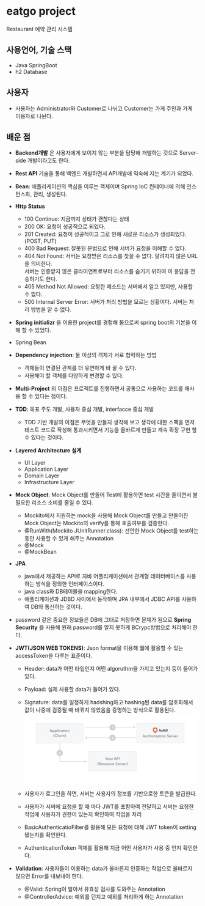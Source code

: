 # eatgo project 
Restaurant 예약 관리 시스템 

## 사용언어, 기술 스택 
- Java SpringBoot 
- h2 Database

## 사용자
- 사용자는 Administrator와 Customer로 나뉘고 Customer는 가게 주인과 가게 이용자로 나뉜다. 

## 배운 점 
- __Backend개발__ 은 사용자에게 보이지 않는 부분을 담당해 개발하는 것으로 Server-side 개발이라고도 한다.
- __Rest API__  기술을 통해 백엔드 개발하면서 API개발에 익숙해 지는 계기가 되었다. 
- __Bean__:  애플리케이션의 핵심을 이루는 객제이며 Spring IoC 컨테이너에 의해 인스턴스화, 관리, 생성된다. 
- __Http Status__ 
    - 100 Continue:  지금까지 상태가 괜찮다는 상태 
    - 200 OK: 요청이 성공적으로 되었다. 
    - 201 Created: 요청이 성공적이고 그로 인해 새로운 리소스가 생성되었다.(POST, PUT)
    - 400 Bad Request: 잘못된 문법으로 인해 서버가 요청을 이해할 수 없다. 
    - 404 Not Found: 서버는 요청받은 리소스를 찾을 수 없다. 알려지지 않은 URL을 의미한다.  
                     서버는 인증받지 않은 클라이언트로부터 리소스를 숨기기 위하여 이 응답을 전송하기도 한다. 
    - 405 Method Not Allowed:  요청한 메소드는 서버에서 알고 있지만, 사용할 수 없다. 
    - 500 Internal Server Error:  서버가 처리 방법을 모르는 상황이다. 서버는 처리 방법을 알 수 없다.  
- __Spring initializr__ 을 이용한 project를 경험해 봄으로써 spring boot의 기본을 이해 할 수 있었다. 
- Spring Bean
- __Dependency injection__:  둘 이상의 객체가 서로 협력하는 방법  
    - 객체들이 연결된 관계를 더 유연하게 바 꿀 수 있다.
    - 사용해야 할 객체를 다양하게 변경할 수 있다.  
- __Multi-Project__ 의 이점은 프로젝트를 진행하면서 공통으로 사용하는 코드를 재사용 할 수 있다는 점이다. 
- __TDD__:  목표 주도 개발, 사용자 중심 개발, interfacce 중심 개발 
    - TDD 기반 개발의 이점은 무엇을 만들지 생각해 보고 생각에 대한 스팩을 먼저 테스트 코드로 작성해 통과시키면서 기능을    올바르게 만들고 계속 확장 구현 할 수 있다는 것이다. 
- __Layered Architecture 설계__ 
    - UI Layer 
    - Application Layer
    - Domain Layer 
    - Infrastructure Layer 
-  __Mock Object__: Mock Object를 만들어 Test에 활용하면 test 시간을 줄이면서 불필요한 리소스 소비를 줄일 수 있다. 
    - Mockito에서 지원하는 mock을 사용해 Mock Object를 만들고 만들어진 Mock Object는 Mockito의 verify를 통해 호출여부를 검증한다. 
    - @RunWith(Mockito JUnitRunner.class):  선언한 Mock Object를 test하는 동안 사용할 수 있게 해주는 Annotation
    - @Mock
    - @MockBean
- __JPA__  
    - java에서 제공하는 API로 자바 어플리케이션에서 관계형 데이터베이스를 사용하는 방식을 정의한 인터페이스이다. 
    - java class와 DB테이블을 mapping한다. 
    - 애플리케이션과 JDBD 사이에서 동작하며 JPA 내부에서 JDBC API를 사용하여 DB와 통신하는 것이다. 

- password 같은 중요한 정보들은 DB에 그대로 저장하면 문제가 됨으로 __Spring Security__ 를 사용해 원래 password를 알지 못하게 BCrypc방법으로 처리해야 한다.     
- __JWT(JSON WEB TOKENS)__:  Json format을 이용해 웹에 활용할 수 있는 accessToken을 다루는 표준이다.
    - Header: data가 어떤 타입인지 어떤 algoruthm을 가지고 있는지 등이 들어가 있다. 
    - Payload: 실제 사용할 data가 들어가 있다.
    - Signature: data를 일정하게 hadshing하고 hashing된 data를 암호화해서 값이 나중에 검증될 때 바뀌지 않았음을 증명하는 방식으로 활용된다. 
    ![jwt](./jwt.png)

    - 사용자가 로그인을 하면, 서버는 사용자의 정보를 기반으로한 토큰을 발급한다.
    - 사용자가 서버에 요청을 할 때 마다 JWT를 포함하여 전달하고 서버는 요청한 작업에 사용자가 권한이 있는지 확인하여 작업을 처리 
    - BasicAuthenticatioFilter를 활용해 모든 요청에 대해 JWT token이 setting 됐는지를 확인한다.
    - AuthenticationToken 객체를 활용해 지금 어떤 사용자가 사용 중 인지 확인한다.
- __Validation__:  사용자들이 이용하는 data가 올바른지 인증하는 작업으로 올바르지 않으면 Error를 내보내야 한다. 
    - @Valid:  Spring이 알아서 유효성 검사를 도와주는 Annotation
    - @ControllerAdvice:  예외를 던지고 예외를 처리하게 하는 Annotation 
